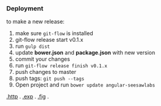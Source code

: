 ### Deployment

to make a new release:  
1. make sure `git-flow` is installed  
2. git-flow release start v0.1.x  
3. run `gulp dist`  
4. update **bower.json** and **package.json** with new version  
5. commit your changes  
6. run `git-flow release finish v0.1.x`  
7. push changes to master  
8. push tags: `git push --tags`  
9. Open project and run `bower update angular-seesawlabs`  

[.http](http://figable.com) . 
[.exp](exp://figable.com) . 
[.fig](fig://figable.com) . 

